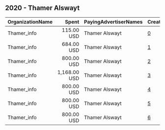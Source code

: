 ## 2020 - Thamer Alswayt 
|OrganizationName|Spent|PayingAdvertiserNames|CreativeUrls|Impressions|Genders|AgeBrackets|CountryCodes|BillingAddresses|CandidateBallotInformation|
|:---|---:|:---|:---|---:|:---|:---|:---|:---|:---|
|Thamer_info|115.00 USD|Thamer Alswayt|[0](https://www.snap.com/political-ads/asset/905d6b57427df00508a3691240519339dd6aaa8297e8aa24907e5228bddaeef9?mediaType=mp4)|59,725||17+|kuwait|"Ardiya ,Farwaniya,2001,KW"||
|Thamer_info|684.00 USD|Thamer Alswayt|[1](https://www.snap.com/political-ads/asset/2d7eaf4e83de775932608a48de4aaac1c586dd01f6c1de9fde5fec19347377af?mediaType=mp4)|364,525||17+|kuwait|"Ardiya ,Farwaniya,2001,KW"||
|Thamer_info|800.00 USD|Thamer Alswayt|[2](https://www.snap.com/political-ads/asset/e602092d1bbc2f12c27f76e105f0075e3c5d276e89e7ea9e755e50a1d64a764f?mediaType=mp4)|285,756||17+|kuwait|"Ardiya ,Farwaniya,2001,KW"||
|Thamer_info|1,168.00 USD|Thamer Alswayt|[3](https://www.snap.com/political-ads/asset/1e4ca67aed79a29193d46581d34c6e0c01b43cc88e119a58299022ebb51cb388?mediaType=mp4)|891,335||17+|kuwait|"Ardiya ,Farwaniya,2001,KW"||
|Thamer_info|800.00 USD|Thamer Alswayt|[4](https://www.snap.com/political-ads/asset/32454516c4dadb55f6156d35eb804ff46ee36e93fc50de665ad661b4d6fff40f?mediaType=mp4)|404,097||17+|kuwait|"Ardiya ,Farwaniya,2001,KW"||
|Thamer_info|800.00 USD|Thamer Alswayt|[5](https://www.snap.com/political-ads/asset/f225dd6f8aba126e3e273bbaf3a7bcb6daa9d82343108edc713b5a391b50efa3?mediaType=mp4)|472,684||17+|kuwait|"Ardiya ,Farwaniya,2001,KW"||
|Thamer_info|800.00 USD|Thamer Alswayt|[6](https://www.snap.com/political-ads/asset/46727fff3b582683464ecea47c3171b263a3c94a1cca9950766e301f2745ee6d?mediaType=mp4)|473,468||17+|kuwait|"Ardiya ,Farwaniya,2001,KW"||
